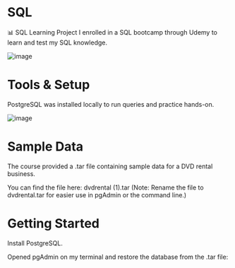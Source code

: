 # SQL

📊 SQL Learning Project
I enrolled in a SQL bootcamp through Udemy to learn and test my SQL knowledge.

![image](https://github.com/user-attachments/assets/dcb953c4-1355-43e9-8ce7-cb731e5cdc2f)


# Tools & Setup
PostgreSQL was installed locally to run queries and practice hands-on.

![image](https://github.com/user-attachments/assets/1cfda08f-e267-4da8-9ad1-d704a426a2cd)


# Sample Data
The course provided a .tar file containing sample data for a DVD rental business.

You can find the file here: dvdrental (1).tar
(Note: Rename the file to dvdrental.tar for easier use in pgAdmin or the command line.)

# Getting Started
Install PostgreSQL.

Opened pgAdmin on my terminal and restore the database from the .tar file:
